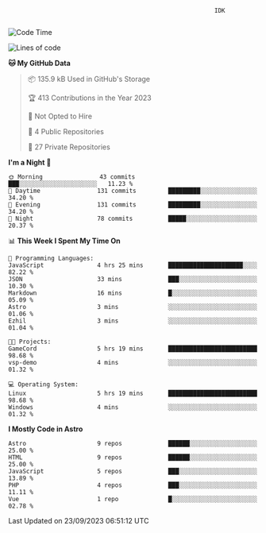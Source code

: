 ```text
                                                          IDK
                                       
```

<!--START_SECTION:waka-->
![Code Time](http://img.shields.io/badge/Code%20Time-47%20hrs%2057%20mins-blue)

![Lines of code](https://img.shields.io/badge/From%20Hello%20World%20I%27ve%20Written-116.0%20thousand%20lines%20of%20code-blue)

**🐱 My GitHub Data** 

> 📦 135.9 kB Used in GitHub's Storage 
 > 
> 🏆 413 Contributions in the Year 2023
 > 
> 🚫 Not Opted to Hire
 > 
> 📜 4 Public Repositories 
 > 
> 🔑 27 Private Repositories 
 > 
**I'm a Night 🦉** 

```text
🌞 Morning                43 commits          ███░░░░░░░░░░░░░░░░░░░░░░   11.23 % 
🌆 Daytime                131 commits         █████████░░░░░░░░░░░░░░░░   34.20 % 
🌃 Evening                131 commits         █████████░░░░░░░░░░░░░░░░   34.20 % 
🌙 Night                  78 commits          █████░░░░░░░░░░░░░░░░░░░░   20.37 % 
```


📊 **This Week I Spent My Time On** 

```text
💬 Programming Languages: 
JavaScript               4 hrs 25 mins       █████████████████████░░░░   82.22 % 
JSON                     33 mins             ███░░░░░░░░░░░░░░░░░░░░░░   10.30 % 
Markdown                 16 mins             █░░░░░░░░░░░░░░░░░░░░░░░░   05.09 % 
Astro                    3 mins              ░░░░░░░░░░░░░░░░░░░░░░░░░   01.06 % 
Ezhil                    3 mins              ░░░░░░░░░░░░░░░░░░░░░░░░░   01.04 % 

🐱‍💻 Projects: 
GameCord                 5 hrs 19 mins       █████████████████████████   98.68 % 
vsp-demo                 4 mins              ░░░░░░░░░░░░░░░░░░░░░░░░░   01.32 % 

💻 Operating System: 
Linux                    5 hrs 19 mins       █████████████████████████   98.68 % 
Windows                  4 mins              ░░░░░░░░░░░░░░░░░░░░░░░░░   01.32 % 
```

**I Mostly Code in Astro** 

```text
Astro                    9 repos             ██████░░░░░░░░░░░░░░░░░░░   25.00 % 
HTML                     9 repos             ██████░░░░░░░░░░░░░░░░░░░   25.00 % 
JavaScript               5 repos             ███░░░░░░░░░░░░░░░░░░░░░░   13.89 % 
PHP                      4 repos             ███░░░░░░░░░░░░░░░░░░░░░░   11.11 % 
Vue                      1 repo              █░░░░░░░░░░░░░░░░░░░░░░░░   02.78 % 
```




 Last Updated on 23/09/2023 06:51:12 UTC
<!--END_SECTION:waka-->
